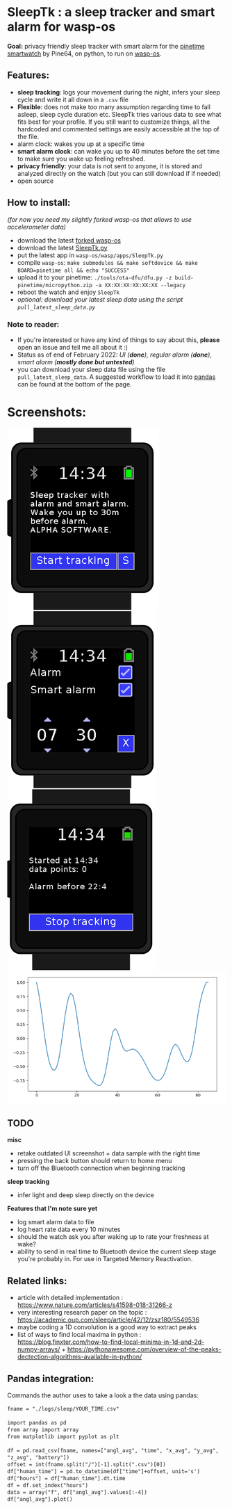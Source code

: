 # SleepTk : a sleep tracker and smart alarm for wasp-os
**Goal:** privacy friendly sleep tracker with smart alarm for the [pinetime smartwatch](https://pine64.com/product/pinetime-smartwatch-sealed/) by Pine64, on python, to run on [wasp-os](https://github.com/daniel-thompson/wasp-os).

## Features:
* **sleep tracking**: logs your movement during the night, infers your sleep cycle and write it all down in a `.csv` file
* **Flexible**: does not make too many assumption regarding time to fall asleep, sleep cycle duration etc. SleepTk tries various data to see what fits best for your profile. If you still want to customize things, all the hardcoded and commented settings are easily accessible at the top of the file.
* alarm clock: wakes you up at a specific time
* **smart alarm clock**: can wake you up to 40 minutes before the set time to make sure you wake up feeling refreshed.
* **privacy friendly**: your data is not sent to anyone, it is stored and analyzed directly on the watch (but you can still download if if needed)
* open source

## **How to install**:
*(for now you need my slightly forked wasp-os that allows to use accelerometer data)*
* download the latest [forked wasp-os](https://github.com/thiswillbeyourgithub/wasp-os)
* download the latest [SleepTk.py](./SleepTk.py)
* put the latest app in `wasp-os/wasp/apps/SleepTk.py`
* compile `wasp-os`: `make submodules && make softdevice && make BOARD=pinetime all && echo "SUCCESS"`
* upload it to your pinetime: `./tools/ota-dfu/dfu.py -z build-pinetime/micropython.zip -a XX:XX:XX:XX:XX:XX --legacy`
* reboot the watch and enjoy `SleepTk`
* *optional: download your latest sleep data using the script `pull_latest_sleep_data.py`*

### Note to reader:
* If you're interested or have any kind of things to say about this, **please** open an issue and tell me all about it :)
* Status as of end of February 2022: *UI (**done**), regular alarm (**done**), smart alarm (**mostly done but untested**)*
* you can download your sleep data file using the file `pull_latest_sleep_data`. A suggested workflow to load it into [pandas](https://pypi.org/project/pandas/) can be found at the bottom of the page.

# Screenshots:
![start](./screenshots/start_page.png)
![settings](./screenshots/settings_page.png)
![tracking](./screenshots/tracking_page.png)
![night example](./screenshots/example_night.png)

## TODO
**misc**
* retake outdated UI screenshot + data sample with the right time
* pressing the back button should return to home menu
* turn off the Bluetooth connection when beginning tracking

**sleep tracking**
* infer light and deep sleep directly on the device

**Features that I'm note sure yet**
* log smart alarm data to file
* log heart rate data every 10 minutes
* should the watch ask you after waking up to rate your freshness at wake?
* ability to send in real time to Bluetooth device the current sleep stage you're probably in. For use in Targeted Memory Reactivation.

## Related links:
* article with detailed implementation : https://www.nature.com/articles/s41598-018-31266-z
* very interesting research paper on the topic : https://academic.oup.com/sleep/article/42/12/zsz180/5549536
* maybe coding a 1D convolution is a good way to extract peaks
* list of ways to find local maxima in python : https://blog.finxter.com/how-to-find-local-minima-in-1d-and-2d-numpy-arrays/ + https://pythonawesome.com/overview-of-the-peaks-dectection-algorithms-available-in-python/




## Pandas integration:
Commands the author uses to take a look a the data using pandas:

```
fname = "./logs/sleep/YOUR_TIME.csv"

import pandas as pd
from array import array
from matplotlib import pyplot as plt

df = pd.read_csv(fname, names=["angl_avg", "time", "x_avg", "y_avg", "z_avg", "battery"])
offset = int(fname.split("/")[-1].split(".csv")[0])
df["human_time"] = pd.to_datetime(df["time"]+offset, unit='s')
df["hours"] = df["human_time"].dt.time
df = df.set_index("hours")
data = array("f", df["angl_avg"].values[:-4])
df["angl_avg"].plot()
```
